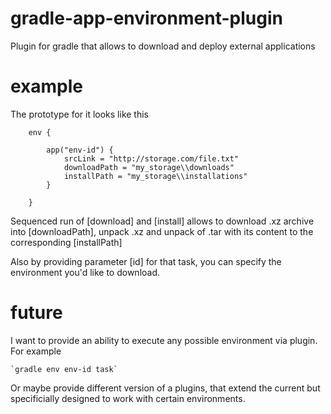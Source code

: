 # gradle-app-environment-plugin
Plugin for gradle that allows to download and deploy external applications

# example
The prototype for it looks like this

        env {

            app("env-id") {
                srcLink = "http://storage.com/file.txt"
                downloadPath = "my_storage\\downloads"
                installPath = "my_storage\\installations"
            }

        }

Sequenced run of [download] and [install] allows to download .xz archive into [downloadPath], unpack .xz and unpack of .tar
with its content to the corresponding [installPath]

Also by providing parameter [id] for that task, you can specify the environment you'd like to download.

# future
I want to provide an ability to execute any possible environment via plugin. For example

    `gradle env env-id task`

Or maybe provide different version of a plugins, that extend the current but specificially designed to work with certain
environments.

